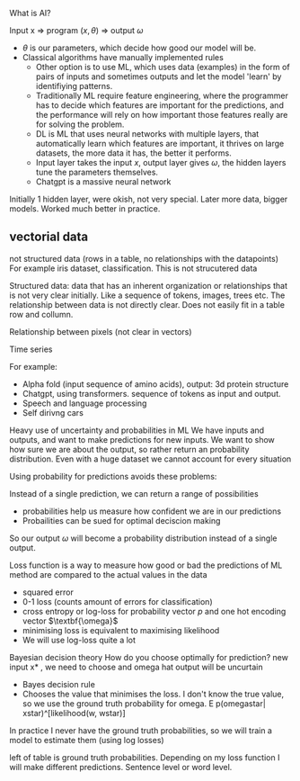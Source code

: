 What is AI?

Input x => program $(x, \theta)$ => output $\omega$
- $\theta$ is our parameters, which decide how good our model will be. 
- Classical algorithms have manually implemented rules
	- Other option is to use ML, which uses data (examples) in the form of pairs of inputs and sometimes outputs and let the model 'learn' by identifiying patterns. 
	- Traditionally ML require feature engineering, where the programmer has to decide which features are important for the predictions, and the performance will rely on how important those features really are for solving the problem.
	- DL is ML that uses neural networks with multiple layers, that automatically learn which features are important, it thrives on large datasets, the more data it has, the better it performs. 
	- Input layer takes the input $x$, output layer gives $\omega$, the hidden layers tune the parameters themselves. 
	- Chatgpt is a massive neural network

Initially 1 hidden layer, were okish, not very special. Later more data, bigger models. Worked much better in practice. 

## vectorial data
not structured data (rows in a table, no relationships with the datapoints)
For example iris dataset, classification. This is not strucutered data

Structured data:
data that has an inherent organization or relationships that is not very clear initially. Like a sequence of tokens, images, trees etc. The relationship between data is not directly clear. Does not easily fit in a table row and collumn. 

Relationship between pixels (not clear in vectors)

Time series 

For example:
- Alpha fold (input sequence of amino acids), output: 3d protein structure
- Chatgpt, using transformers. sequence of tokens as input and output. 
- Speech and language processing
- Self dirivng cars


Heavy use of uncertainty and probabilities in ML
We have inputs and outputs, and want to make predictions for new inputs. We want to show how sure we are about the output, so rather return an probability distribution. Even with a huge dataset we cannot account for every situation

Using probability for predictions avoids these problems:

Instead of a single prediction, we can return a range of possibilities
- probabilities help us measure how confident we are in our predictions 
- Probailities can be sued for optimal deciscion making

So our output $\omega$ will become a probability distribution instead of a single output. 

Loss function is a way to measure how good or bad the predictions of ML method are compared to the actual values in the data
- squared error
- 0-1 loss (counts amount of errors for classification)
- cross entropy or log-loss for probability vector $p$ and one hot encoding vector $\textbf{\omega}$ 
- minimising loss is equivalent to maximising likelihood
- We will use log-loss quite a lot

Bayesian decision theory
How do you choose optimally for prediction?
new input x* , we need to choose and omega hat
output will be uncurtain
- Bayes decision rule
- Chooses the value that minimises the loss. I don't know the true value, so we use the ground truth probability for omega. 
E p(omegastar| xstar)^[likelihood(w, wstar)]

In practice I never have the ground truth probabilities, so we will train a model to estimate them (using log losses)

left of table is ground truth probabilities. 
Depending on my loss function I will make different predictions. Sentence level or word level. 

